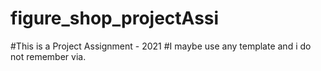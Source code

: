 # figure_shop_projectAssi

#This is a Project Assignment - 2021
#I maybe use any template and i do not remember via.

